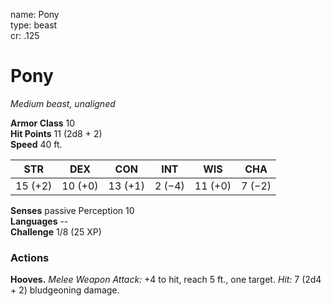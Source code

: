 name: Pony    
type: beast    
cr: .125

# Pony 
_Medium beast, unaligned_

**Armor Class** 10    
**Hit Points** 11 (2d8 + 2)    
**Speed** 40 ft.

| STR     | DEX     | CON     | INT     | WIS     | CHA     |
|---------|---------|---------|---------|---------|---------|
| 15 (+2) | 10 (+0) | 13 (+1) | 2 (−4)  | 11 (+0) | 7 (−2)  | 

**Senses** passive Perception 10    
**Languages** --    
**Challenge** 1/8 (25 XP)

### Actions 
**Hooves.** _Melee Weapon Attack:_ +4 to hit, reach 5 ft., one target. _Hit:_ 7 (2d4 + 2) bludgeoning damage.    